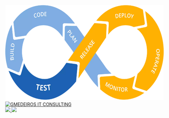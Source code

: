 
<div>
  <a href="https://linkedin.com/in/gmedeiros">
    <img src="https://github.com/gmedeirosnet/gmedeirosnet/blob/main/DevOps%20Pipeline%20CI-CD.png"
         alt="GMEDEIROS IT CONSULTING"
         height= "300"
         align="middle">
    </br>
    <img src="http://gmedeiros.net/icons.png"
         alt="GMEDEIROS IT CONSULTING"
         align="middle"> 
  </a>
</div>
<div>
  <a href="https://gmedeiros.net">
   <img height="180em" src="https://github-readme-stats.vercel.app/api/top-langs/?username=gmedeirosnet&theme=dracula&show_icons=true&include_all_commits=true&count_private=true"/>
   <img height="180em" src="https://github-readme-stats.vercel.app/api?username=gmedeirosnet&theme=dracula&show_icons=true&include_all_commits=true&count_private=true"/>
  </a>
</div>  
